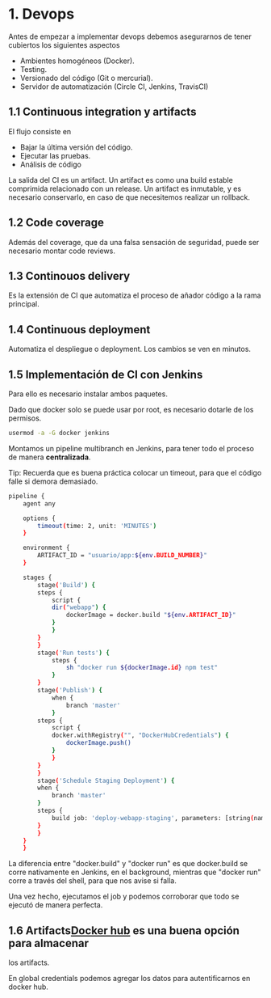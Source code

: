 # 1. Devops

Antes de empezar a implementar devops debemos asegurarnos de tener
cubiertos los siguientes aspectos

-   Ambientes homogéneos (Docker).
-   Testing.
-   Versionado del código (Git o mercurial).
-   Servidor de automatización (Circle CI, Jenkins, TravisCI)



## 1.1 Continuous integration y artifacts

El flujo consiste en

-   Bajar la última versión del código.
-   Ejecutar las pruebas.
-   Análisis de código

La salida del CI es un artifact. Un artifact es como una build estable
comprimida relacionado con un release. Un artifact es inmutable, y es
necesario conservarlo, en caso de que necesitemos realizar un rollback.

## 1.2 Code coverage

Además del coverage, que da una falsa sensación de seguridad, puede ser
necesario montar code reviews.

## 1.3 Continouos delivery

Es la extensión de CI que automatiza el proceso de añador código a la
rama principal.

## 1.4 Continuous deployment

Automatiza el despliegue o deployment. Los cambios se ven en minutos.

## 1.5 Implementación de CI con Jenkins

Para ello es necesario instalar ambos paquetes.

Dado que docker solo se puede usar por root, es necesario dotarle de los
permisos.

``` bash
usermod -a -G docker jenkins
```

Montamos un pipeline multibranch en Jenkins, para tener todo el proceso
de manera **centralizada**.

Tip: Recuerda que es buena práctica colocar un timeout, para que el código
falle si demora demasiado.


``` bash
pipeline {
    agent any

    options {
        timeout(time: 2, unit: 'MINUTES')
    }

    environment {
        ARTIFACT_ID = "usuario/app:${env.BUILD_NUMBER}"
    }

    stages {
        stage('Build') {
        steps {
            script {
            dir("webapp") {
                dockerImage = docker.build "${env.ARTIFACT_ID}"
            }
            }
        }
        }
        stage('Run tests') {
            steps {
                sh "docker run ${dockerImage.id} npm test"
            }
        }
        stage('Publish') {
            when {
                branch 'master'
            }
        steps {
            script {
            docker.withRegistry("", "DockerHubCredentials") {
                dockerImage.push()
            }
            }
        }
        }
        stage('Schedule Staging Deployment') {
        when {
            branch 'master'
        }
        steps {
            build job: 'deploy-webapp-staging', parameters: [string(name: 'ARTIFACT_ID', value: "${env.ARTIFACT_ID}")], wait: false
        }
        }
    }
    }
```

La diferencia entre "docker.build" y "docker run" es que docker.build se
corre nativamente en Jenkins, en el background, mientras que "docker
run" corre a través del shell, para que nos avise si falla.

Una vez hecho, ejecutamos el job y podemos corroborar que todo se
ejecutó de manera perfecta.

## 1.6 Artifacts[Docker hub](https://hub.docker.com/) es una buena opción para almacenar
los artifacts.

En global credentials podemos agregar los datos para autentificarnos en
docker hub.

